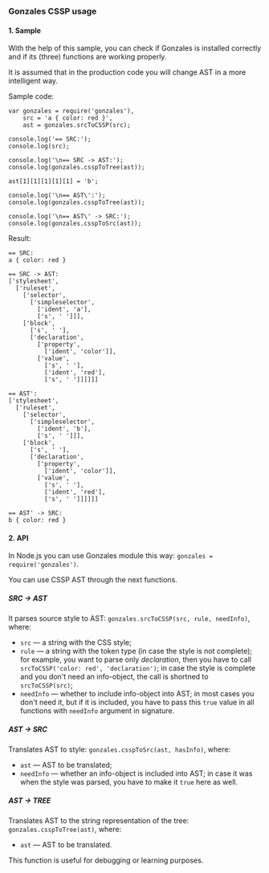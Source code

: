 ### Gonzales CSSP usage

#### 1. Sample

With the help of this sample, you can check if Gonzales is installed correctly and if its (three) functions are working properly.

It is assumed that in the production code you will change AST in a more intelligent way.

Sample code:

    var gonzales = require('gonzales'),
        src = 'a { color: red }',
        ast = gonzales.srcToCSSP(src);

    console.log('== SRC:');
    console.log(src);

    console.log('\n== SRC -> AST:');
    console.log(gonzales.csspToTree(ast));

    ast[1][1][1][1][1] = 'b';

    console.log('\n== AST\':');
    console.log(gonzales.csspToTree(ast));

    console.log('\n== AST\' -> SRC:');
    console.log(gonzales.csspToSrc(ast));
Result:

    == SRC:
    a { color: red }

    == SRC -> AST:
    ['stylesheet', 
      ['ruleset', 
        ['selector', 
          ['simpleselector', 
            ['ident', 'a'], 
            ['s', ' ']]], 
        ['block', 
          ['s', ' '], 
          ['declaration', 
            ['property', 
              ['ident', 'color']], 
            ['value', 
              ['s', ' '], 
              ['ident', 'red'], 
              ['s', ' ']]]]]]

    == AST':
    ['stylesheet', 
      ['ruleset', 
        ['selector', 
          ['simpleselector', 
            ['ident', 'b'], 
            ['s', ' ']]], 
        ['block', 
          ['s', ' '], 
          ['declaration', 
            ['property', 
              ['ident', 'color']], 
            ['value', 
              ['s', ' '], 
              ['ident', 'red'], 
              ['s', ' ']]]]]]

    == AST' -> SRC:
    b { color: red }

#### 2. API

In Node.js you can use Gonzales module this way: `gonzales = require('gonzales')`.

You can use CSSP AST through the next functions.

##### SRC -> AST

It parses source style to AST: `gonzales.srcToCSSP(src, rule, needInfo)`, where:

* `src` — a string with the CSS style;
* `rule` —  a string with the token type (in case the style is not complete);  for example, you want to parse only *declaration*, then you have to call `srcToCSSP('color: red', 'declaration')`; in case the style is complete and you don't need an info-object, the call is shortned to `srcToCSSP(src)`;
* `needInfo` — whether to include info-object into AST; in most cases you don't need it, but if it is included, you have to pass this `true` value in all functions with `needInfo` argument in signature.

##### AST -> SRC

Translates AST to style: `gonzales.csspToSrc(ast, hasInfo)`, where:

* `ast` — AST to be translated;
* `needInfo` — whether an info-object is included into AST; in case it was when the style was parsed, you have to make it `true` here as well.

##### AST -> TREE

Translates AST to the string representation of the tree: `gonzales.csspToTree(ast)`, where:

* `ast` — AST to be translated.

This function is useful for debugging or learning purposes.
